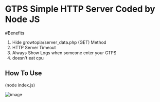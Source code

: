 # GTPS Simple HTTP Server Coded by Node JS

#Benefits

1. Hide growtopia/server_data.php (GET) Method
2. HTTP Server Timeout 
3. Always Show Logs when someone enter your GTPS
4. doesn't eat cpu

## How To Use
(node index.js)

![image](https://media.discordapp.net/attachments/742918463567298560/753807279740026890/unknown.png)
